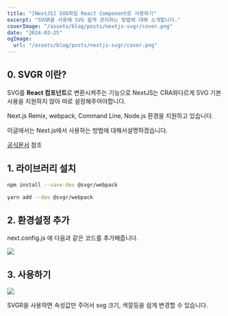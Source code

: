 ```yaml
---
title: "[NextJS] SVG파일 React Component로 사용하기"
excerpt: "SVGR을 사용해 SVG 쉽게 관리하는 방법에 대해 소개합니다."
coverImage: "/assets/blog/posts/nextjs-svgr/cover.png"
date: "2024-03-25"
ogImage:
  url: "/assets/blog/posts/nextjs-svgr/cover.png"
---
```


## **0. SVGR 이란?**

SVG를 **React 컴포넌트**로 변환시켜주는 기능으로 NextJS는 CRA와다르게 SVG 기본사용을 지원하지 않아 따로 설정해주어야합니다.

Next.js Remix, webpack, Command Line, Node.js 환경을 지원하고 있습니다.

이글에서는 Next.js에서 사용하는 방법에 대해서설명하겠습니다.

[공식문서](https://react-svgr.com/docs/getting-started) 참조

## **1. 라이브러리 설치**

```bash
npm install --save-dev @svgr/webpack
```

```bash
yarn add --dev @svgr/webpack
```

## 2. 환경설정 추가

next.config.js 에 다음과 같은 코드를 추가해줍니다.

![](/assets/blog/posts/nextjs-svgr/1.png)

## 3. 사용하기

![](/assets/blog/posts/nextjs-svgr/2.png)

SVGR을 사용하면 속성값만 주어서 svg 크기, 색깔등을 쉽게 변경할 수 있습니다.
